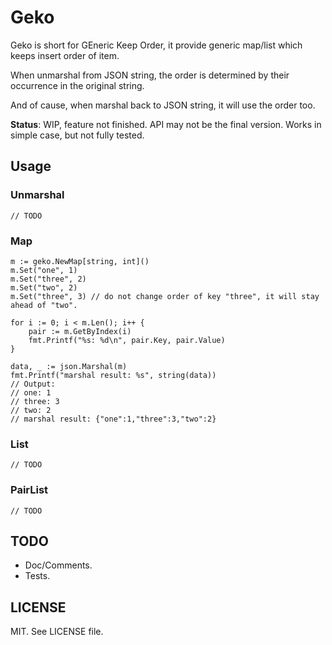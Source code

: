 # Geko

Geko is short for GEneric Keep Order, it provide generic map/list which keeps insert order of item.

When unmarshal from JSON string, the order is determined by their occurrence in the original string.

And of cause, when marshal back to JSON string, it will use the order too.

**Status**: WIP, feature not finished. API may not be the final version. Works in simple case, but not fully tested.

## Usage

### Unmarshal

```golang
// TODO
```

### Map

```golang
m := geko.NewMap[string, int]()
m.Set("one", 1)
m.Set("three", 2)
m.Set("two", 2)
m.Set("three", 3) // do not change order of key "three", it will stay ahead of "two".

for i := 0; i < m.Len(); i++ {
    pair := m.GetByIndex(i)
    fmt.Printf("%s: %d\n", pair.Key, pair.Value)
}

data, _ := json.Marshal(m)
fmt.Printf("marshal result: %s", string(data))
// Output:
// one: 1
// three: 3
// two: 2
// marshal result: {"one":1,"three":3,"two":2}
```

### List

```golang
// TODO
```

### PairList

```golang
// TODO
```

## TODO

- Doc/Comments.
- Tests.

## LICENSE

MIT. See LICENSE file.
